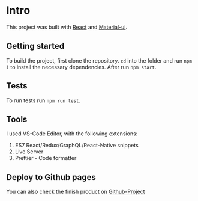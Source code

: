 # Intro

This project was built with [React](https://github.com/facebook/create-react-app) and [Material-ui](https://material-ui.com).

## Getting started

To build the project, first clone the repository.
`cd` into the folder and run `npm i` to install the necessary dependencies.
After run `npm start`.

## Tests

To run tests run `npm run test`.

## Tools

I used VS-Code Editor, with the following extensions:

1. ES7 React/Redux/GraphQL/React-Native snippets
2. Live Server
3. Prettier - Code formatter

## Deploy to Github pages

You can also check the finish product on [Github-Project](https://atominize.github.io/github-project/)
